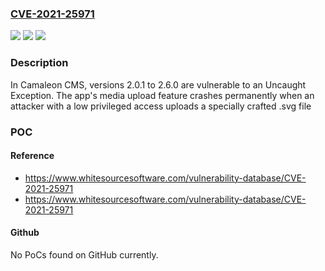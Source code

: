 ### [CVE-2021-25971](https://cve.mitre.org/cgi-bin/cvename.cgi?name=CVE-2021-25971)
![](https://img.shields.io/static/v1?label=Product&message=camaleon_cms&color=blue)
![](https://img.shields.io/static/v1?label=Version&message=%3E%3D%202.0.1%20&color=brighgreen)
![](https://img.shields.io/static/v1?label=Vulnerability&message=CWE-248%20Uncaught%20Exception&color=brighgreen)

### Description

In Camaleon CMS, versions 2.0.1 to 2.6.0 are vulnerable to an Uncaught Exception. The app's media upload feature crashes permanently when an attacker with a low privileged access uploads a specially crafted .svg file

### POC

#### Reference
- https://www.whitesourcesoftware.com/vulnerability-database/CVE-2021-25971
- https://www.whitesourcesoftware.com/vulnerability-database/CVE-2021-25971

#### Github
No PoCs found on GitHub currently.

